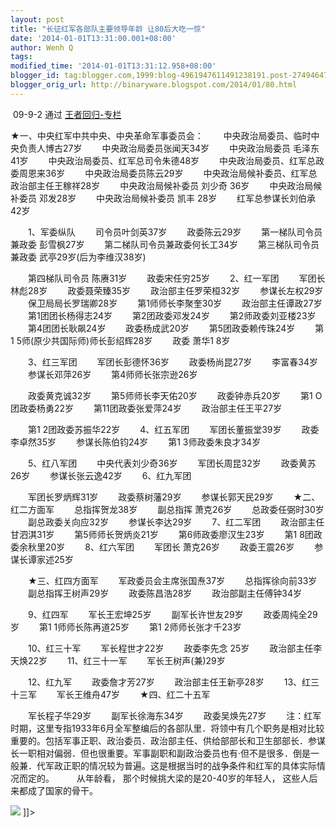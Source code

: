 ```yaml
---
layout: post
title: "长征红军各部队主要领导年龄 让80后大吃一惊"
date: '2014-01-01T13:31:00.001+08:00'
author: Wenh Q
tags:
modified_time: '2014-01-01T13:31:12.958+08:00'
blogger_id: tag:blogger.com,1999:blog-4961947611491238191.post-2749464749950150457
blogger_orig_url: http://binaryware.blogspot.com/2014/01/80.html
---
```

 09-9-2 通过 [王者回归-专栏](http://blog.china.com/u/060604/863/)

★一、中央红军中共中央、中央革命军事委员会：
　　中央政治局委员、临时中央负责人博古27岁
　　中央政治局委员张闻天34岁
　　中央政治局委员 毛泽东41岁
　　中央政治局委员、红军总司令朱德48岁
　　中央政治局委员、红军总政委周恩来36岁
　　中央政治局委员陈云29岁
　　中央政治局候补委员、红军总政治部主任王稼祥28岁
　　中央政治局候补委员 刘少奇 36岁
　　中央政治局候补委员 邓发28岁
　　中央政治局候补委员 凯丰 28岁
　　红军总参谋长刘伯承42岁

　　1、军委纵队
　　司令员叶剑英37岁
　　政委陈云29岁
　　第一梯队司令员兼政委 彭雪枫27岁
　　第二梯队司令员兼政委何长工34岁
　　第三梯队司令员兼政委 武亭29岁(后为李维汉38岁)

　　第四梯队司令员 陈赓31岁
　　政委宋任穷25岁
　　2、红一军团
　　军团长林彪28岁
　　政委聂荣臻35岁
　　政治部主任罗荣桓32岁
　　参谋长左权29岁
　　保卫局局长罗瑞卿28岁
　　第1师师长李聚奎30岁
　　政治部主任谭政27岁
　　第1团团长杨得志24岁
　　第2团政委邓发24岁
　　第2师政委刘亚楼23岁
　　第4团团长耿飙24岁
　　政委杨成武20岁
　　第5团政委赖传珠24岁
　　第1 5师(原少共国际师)师长彭绍辉28岁
　　政委 萧华1 8岁

　　3、红三军团
　　军团长彭德怀36岁
　　政委杨尚昆27岁
　　李富春34岁
　　参谋长邓萍26岁
　　第4师师长张宗逊26岁

　　政委黄克诚32岁
　　第5师师长李天佑20岁
　　政委钟赤兵20岁
　　第1 O团政委杨勇22岁
　　第11团政委张爱萍24岁
　　政治部主任王平27岁

　　第1 2团政委苏振华22岁
　　4、红五军团
　　军团长董振堂39岁
　　政委李卓然35岁
　　参谋长陈伯钧24岁
　　第1 3师政委朱良才34岁

　　5、红八军团
　　中央代表刘少奇36岁
　　军团长周昆32岁
　　政委黄苏26岁
　　参谋长张云逸42岁
　　6、红九军团

　　军团长罗炳辉31岁
　　政委蔡树藩29岁
　　参谋长郭天民29岁
　　★二、红二方面军
　　总指挥贺龙38岁
　　副总指挥 萧克26岁
　　总政委任弼时30岁
　　副总政委关向应32岁
　　参谋长李达29岁
　　7、红二军团
　　政治部主任甘泗淇31岁
　　第5师师长贺炳炎21岁
　　第6师政委廖汉生23岁
　　第1 8团政委余秋里20岁
　　8、红六军团
　　军团长 萧克26岁
　　政委王震26岁
　　参谋长谭家述25岁

　　★三、红四方面军
　　军政委员会主席张国焘37岁
　　总指挥徐向前33岁
　　副总指挥王树声29岁
　　政委陈昌浩28岁
　　政治部副主任傅钟34岁

　　9、红四军
　　军长王宏坤25岁
　　副军长许世友29岁
　　政委周纯全29岁
　　第1 1师师长陈再道25岁
　　第1 2师师长张才千23岁

　　10、红三十军
　　军长程世才22岁
　　政委李先念 25岁
　　政治部主任李天焕22岁
　　11、红三十一军
　　军长王树声(兼)29岁

　　12、红九军
　　政委詹才芳27岁
　　政治部主任王新亭28岁
　　13、红三十三军
　　军长王维舟47岁
　　★四、红二十五军

　　军长程子华29岁
　　副军长徐海东34岁
　　政委吴焕先27岁
　　注：红军时期，这里专指1933年6月全军整编后的各部队里．将领中有几个职务是相对比较重要的。包括军事正职、政治委员．政治部主任、供给部部长和卫生部部长．参谋长一职相对偏弱．但也很重要。军事副职和副政治委员也有·但不是很多．倒是一般兼．代军政正职的情况较为普遍。这是根据当时的战争条件和红军的具体实际情况而定的。
　　
从年龄看，
那个时候挑大梁的是20-40岁的年轻人，
这些人后来都成了国家的骨干。

[![](http://image.club.china.com/1011/2009/9/2/mid/1251893883618.jpg)](http://image.club.china.com/1011/2009/9/2/1251893883618.jpg)
]]>

